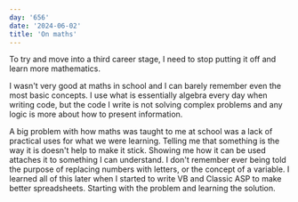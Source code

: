 ```yaml
---
day: '656'
date: '2024-06-02'
title: 'On maths'
---
```


To try and move into a third career stage, I need to stop putting it off and learn more mathematics.

I wasn't very good at maths in school and I can barely remember even the most basic concepts. I use what is essentially algebra every day when writing code, but the code I write is not solving complex problems and any logic is more about how to present information.

A big problem with how maths was taught to me at school was a lack of practical uses for what we were learning. Telling me that something is the way it is doesn't help to make it stick. Showing me how it can be used attaches it to something I can understand. I don't remember ever being told the purpose of replacing numbers with letters, or the concept of a variable. I learned all of this later when I started to write VB and Classic ASP to make better spreadsheets. Starting with the problem and learning the solution.
